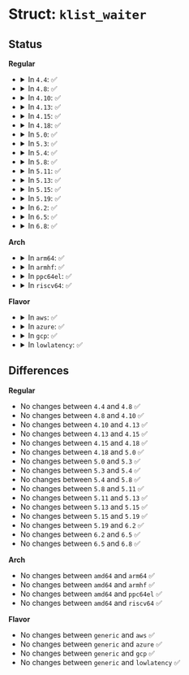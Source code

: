 # Struct: <code>klist_waiter</code>

## Status
<b>Regular</b>
<ul>
<li>
<details>
<summary>In <code>4.4</code>: ✅</summary>

```c
struct klist_waiter {
    struct list_head list;
    struct klist_node *node;
    struct task_struct *process;
    int woken;
};
```
</details>
</li>
<li>
<details>
<summary>In <code>4.8</code>: ✅</summary>

```c
struct klist_waiter {
    struct list_head list;
    struct klist_node *node;
    struct task_struct *process;
    int woken;
};
```
</details>
</li>
<li>
<details>
<summary>In <code>4.10</code>: ✅</summary>

```c
struct klist_waiter {
    struct list_head list;
    struct klist_node *node;
    struct task_struct *process;
    int woken;
};
```
</details>
</li>
<li>
<details>
<summary>In <code>4.13</code>: ✅</summary>

```c
struct klist_waiter {
    struct list_head list;
    struct klist_node *node;
    struct task_struct *process;
    int woken;
};
```
</details>
</li>
<li>
<details>
<summary>In <code>4.15</code>: ✅</summary>

```c
struct klist_waiter {
    struct list_head list;
    struct klist_node *node;
    struct task_struct *process;
    int woken;
};
```
</details>
</li>
<li>
<details>
<summary>In <code>4.18</code>: ✅</summary>

```c
struct klist_waiter {
    struct list_head list;
    struct klist_node *node;
    struct task_struct *process;
    int woken;
};
```
</details>
</li>
<li>
<details>
<summary>In <code>5.0</code>: ✅</summary>

```c
struct klist_waiter {
    struct list_head list;
    struct klist_node *node;
    struct task_struct *process;
    int woken;
};
```
</details>
</li>
<li>
<details>
<summary>In <code>5.3</code>: ✅</summary>

```c
struct klist_waiter {
    struct list_head list;
    struct klist_node *node;
    struct task_struct *process;
    int woken;
};
```
</details>
</li>
<li>
<details>
<summary>In <code>5.4</code>: ✅</summary>

```c
struct klist_waiter {
    struct list_head list;
    struct klist_node *node;
    struct task_struct *process;
    int woken;
};
```
</details>
</li>
<li>
<details>
<summary>In <code>5.8</code>: ✅</summary>

```c
struct klist_waiter {
    struct list_head list;
    struct klist_node *node;
    struct task_struct *process;
    int woken;
};
```
</details>
</li>
<li>
<details>
<summary>In <code>5.11</code>: ✅</summary>

```c
struct klist_waiter {
    struct list_head list;
    struct klist_node *node;
    struct task_struct *process;
    int woken;
};
```
</details>
</li>
<li>
<details>
<summary>In <code>5.13</code>: ✅</summary>

```c
struct klist_waiter {
    struct list_head list;
    struct klist_node *node;
    struct task_struct *process;
    int woken;
};
```
</details>
</li>
<li>
<details>
<summary>In <code>5.15</code>: ✅</summary>

```c
struct klist_waiter {
    struct list_head list;
    struct klist_node *node;
    struct task_struct *process;
    int woken;
};
```
</details>
</li>
<li>
<details>
<summary>In <code>5.19</code>: ✅</summary>

```c
struct klist_waiter {
    struct list_head list;
    struct klist_node *node;
    struct task_struct *process;
    int woken;
};
```
</details>
</li>
<li>
<details>
<summary>In <code>6.2</code>: ✅</summary>

```c
struct klist_waiter {
    struct list_head list;
    struct klist_node *node;
    struct task_struct *process;
    int woken;
};
```
</details>
</li>
<li>
<details>
<summary>In <code>6.5</code>: ✅</summary>

```c
struct klist_waiter {
    struct list_head list;
    struct klist_node *node;
    struct task_struct *process;
    int woken;
};
```
</details>
</li>
<li>
<details>
<summary>In <code>6.8</code>: ✅</summary>

```c
struct klist_waiter {
    struct list_head list;
    struct klist_node *node;
    struct task_struct *process;
    int woken;
};
```
</details>
</li>
</ul>
<b>Arch</b>
<ul>
<li>
<details>
<summary>In <code>arm64</code>: ✅</summary>

```c
struct klist_waiter {
    struct list_head list;
    struct klist_node *node;
    struct task_struct *process;
    int woken;
};
```
</details>
</li>
<li>
<details>
<summary>In <code>armhf</code>: ✅</summary>

```c
struct klist_waiter {
    struct list_head list;
    struct klist_node *node;
    struct task_struct *process;
    int woken;
};
```
</details>
</li>
<li>
<details>
<summary>In <code>ppc64el</code>: ✅</summary>

```c
struct klist_waiter {
    struct list_head list;
    struct klist_node *node;
    struct task_struct *process;
    int woken;
};
```
</details>
</li>
<li>
<details>
<summary>In <code>riscv64</code>: ✅</summary>

```c
struct klist_waiter {
    struct list_head list;
    struct klist_node *node;
    struct task_struct *process;
    int woken;
};
```
</details>
</li>
</ul>
<b>Flavor</b>
<ul>
<li>
<details>
<summary>In <code>aws</code>: ✅</summary>

```c
struct klist_waiter {
    struct list_head list;
    struct klist_node *node;
    struct task_struct *process;
    int woken;
};
```
</details>
</li>
<li>
<details>
<summary>In <code>azure</code>: ✅</summary>

```c
struct klist_waiter {
    struct list_head list;
    struct klist_node *node;
    struct task_struct *process;
    int woken;
};
```
</details>
</li>
<li>
<details>
<summary>In <code>gcp</code>: ✅</summary>

```c
struct klist_waiter {
    struct list_head list;
    struct klist_node *node;
    struct task_struct *process;
    int woken;
};
```
</details>
</li>
<li>
<details>
<summary>In <code>lowlatency</code>: ✅</summary>

```c
struct klist_waiter {
    struct list_head list;
    struct klist_node *node;
    struct task_struct *process;
    int woken;
};
```
</details>
</li>
</ul>

## Differences
<b>Regular</b>
<ul>
<li>
No changes between <code>4.4</code> and <code>4.8</code> ✅
</li>
<li>
No changes between <code>4.8</code> and <code>4.10</code> ✅
</li>
<li>
No changes between <code>4.10</code> and <code>4.13</code> ✅
</li>
<li>
No changes between <code>4.13</code> and <code>4.15</code> ✅
</li>
<li>
No changes between <code>4.15</code> and <code>4.18</code> ✅
</li>
<li>
No changes between <code>4.18</code> and <code>5.0</code> ✅
</li>
<li>
No changes between <code>5.0</code> and <code>5.3</code> ✅
</li>
<li>
No changes between <code>5.3</code> and <code>5.4</code> ✅
</li>
<li>
No changes between <code>5.4</code> and <code>5.8</code> ✅
</li>
<li>
No changes between <code>5.8</code> and <code>5.11</code> ✅
</li>
<li>
No changes between <code>5.11</code> and <code>5.13</code> ✅
</li>
<li>
No changes between <code>5.13</code> and <code>5.15</code> ✅
</li>
<li>
No changes between <code>5.15</code> and <code>5.19</code> ✅
</li>
<li>
No changes between <code>5.19</code> and <code>6.2</code> ✅
</li>
<li>
No changes between <code>6.2</code> and <code>6.5</code> ✅
</li>
<li>
No changes between <code>6.5</code> and <code>6.8</code> ✅
</li>
</ul>
<b>Arch</b>
<ul>
<li>
No changes between <code>amd64</code> and <code>arm64</code> ✅
</li>
<li>
No changes between <code>amd64</code> and <code>armhf</code> ✅
</li>
<li>
No changes between <code>amd64</code> and <code>ppc64el</code> ✅
</li>
<li>
No changes between <code>amd64</code> and <code>riscv64</code> ✅
</li>
</ul>
<b>Flavor</b>
<ul>
<li>
No changes between <code>generic</code> and <code>aws</code> ✅
</li>
<li>
No changes between <code>generic</code> and <code>azure</code> ✅
</li>
<li>
No changes between <code>generic</code> and <code>gcp</code> ✅
</li>
<li>
No changes between <code>generic</code> and <code>lowlatency</code> ✅
</li>
</ul>
